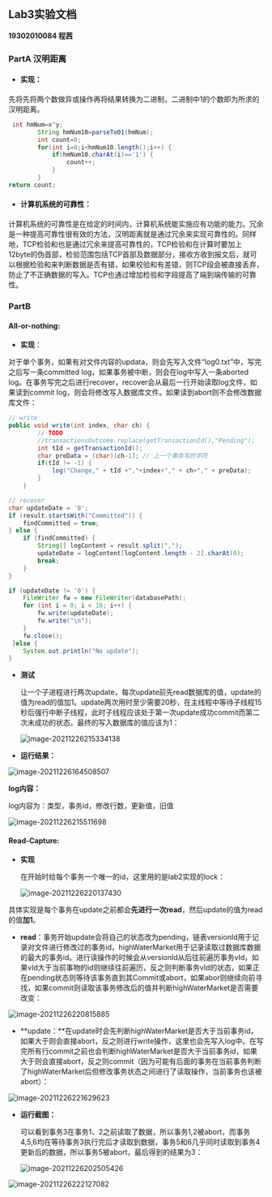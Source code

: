 ## Lab3实验文档

**19302010084 程茜**

### PartA 汉明距离

- #### 实现：

先将先将两个数做异或操作再将结果转换为二进制，二进制中1的个数即为所求的汉明距离。

```java
 int hmNum=x^y;
        String hmNum10=parseTo01(hmNum);
        int count=0;
        for(int i=0;i<hmNum10.length();i++) {
            if(hmNum10.charAt(i)=='1') {
                count++;
            }
        }
return count; 
```

- #### 计算机系统的可靠性：

计算机系统的可靠性是在给定的时间内，计算机系统能实施应有功能的能力。冗余是一种提高可靠性很有效的方法，汉明距离就是通过冗余来实现可靠性的。同样地，TCP检验和也是通过冗余来提高可靠性的，TCP检验和在计算时要加上12byte的伪首部，检验范围包括TCP首部及数据部分，接收方收到报文后，就可以根据检验和来判断数据是否有错，如果校验和有差错，则TCP段会被直接丢弃，防止了不正确数据的写入。TCP也通过增加检验和字段提高了端到端传输的可靠性。



### PartB

#### All-or-nothing:

- **实现**：

对于单个事务，如果有对文件内容的updata，则会先写入文件“log0.txt”中，写完之后写一条committed log，如果事务被中断，则会在log中写入一条aborted log。在事务写完之后进行recover，recover会从最后一行开始读取log文件，如果读到commit log，则会将修改写入数据库文件。如果读到abort则不会修改数据库文件：

```java
// write
public void write(int index, char ch) {
        // TODO
        //transactionsOutcome.replace(getTransactionId(),"Pending");
        int tId = getTransactionId();
        char preData = (char)(ch-1); // 上一个事务写的字符
        if(tId != -1) {
            log("Change," + tId +","+index+"," + ch+"," + preData);
        }
    }

// recover
char updateDate = '0';
if (result.startsWith("Committed")) {
    findCommitted = true;
} else {
    if (findCommitted) {
        String[] logContent = result.split(",");
        updateDate = logContent[logContent.length - 2].charAt(0);
        break;
    }
}

if (updateDate != '0') {
    FileWriter fw = new FileWriter(databasePath);
    for (int i = 0; i < 10; i++) {
        fw.write(updateDate);
        fw.write("\n");
    }
    fw.close();                     
 }else {
    System.out.println("No update");
}
```

- **测试**

  让一个子进程进行两次update，每次update前先read数据库的值，update的值为read的值加1。update两次用时至少需要20秒，在主线程中等待子线程15秒后强行中断子线程，此时子线程应该处于第一次update成功commit而第二次未成功的状态，最终的写入数据库的值应该为1：

  ![image-20211226215334138](C:\Users\asus\AppData\Roaming\Typora\typora-user-images\image-20211226215334138.png)



- **运行结果：**

![image-20211226164508507](C:\Users\asus\AppData\Roaming\Typora\typora-user-images\image-20211226164508507.png)

**log内容：**

log内容为：类型，事务id，修改行数，更新值，旧值

![image-20211226215511698](C:\Users\asus\AppData\Roaming\Typora\typora-user-images\image-20211226215511698.png)

#### Read-Capture:

- **实现**

  在开始时给每个事务一个唯一的id，这里用的是lab2实现的lock：

  ![image-20211226220137430](C:\Users\asus\AppData\Roaming\Typora\typora-user-images\image-20211226220137430.png)

具体实现是每个事务在update之前都会**先进行一次read**，然后update的值为read的值**加1**。

- **read**：事务开始update会将自己的状态改为pending，链表versionId用于记录对文件进行修改过的事务id，highWaterMarket用于记录读取过数据库数据的最大的事务id。进行读操作的时候会从versionId从后往前遍历事务vId，如果vId大于当前事物的id则继续往前遍历，反之则判断事务vId的状态，如果正在pending状态则等待该事务直到其Commit或abort，如果abor则继续向前寻找，如果commit则读取该事务修改后的值并判断highWaterMarket是否需要改变：

![image-20211226220815885](C:\Users\asus\AppData\Roaming\Typora\typora-user-images\image-20211226220815885.png)



- **update：**在update时会先判断highWaterMarket是否大于当前事务id，如果大于则会直接abort，反之则进行write操作，这里也会先写入log中。在写完所有行commit之前也会判断highWaterMarket是否大于当前事务id，如果大于则会直接abort，反之则commit（因为可能有后面的事务在当前事务判断了highWaterMarket后但修改事务状态之间进行了读取操作，当前事务也该被abort）：



![image-20211226221629623](C:\Users\asus\AppData\Roaming\Typora\typora-user-images\image-20211226221629623.png)





- **运行截图：**

  可以看到事务3在事务1、2之前读取了数据，所以事务1,2被abort，而事务4,5,6均在等待事务3执行完后才读取到数据，事务5和6几乎同时读取到事务4更新后的数据，所以事务5被abort，最后得到的结果为3：

  ![image-20211226202505426](C:\Users\asus\AppData\Roaming\Typora\typora-user-images\image-20211226202505426.png)

![image-20211226222127082](C:\Users\asus\AppData\Roaming\Typora\typora-user-images\image-20211226222127082.png)











